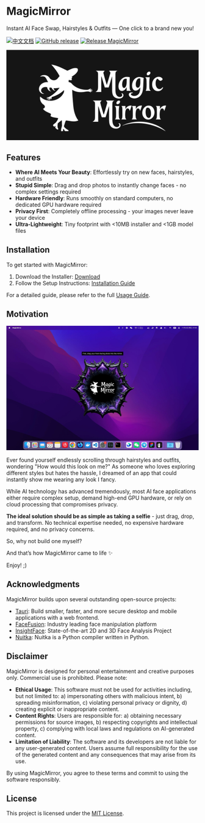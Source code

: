 # MagicMirror

Instant AI Face Swap, Hairstyles & Outfits — One click to a brand new you!

[![中文文档](https://img.shields.io/badge/-中文文档-blue)](./README.zh-CN.md) [![GitHub release](https://img.shields.io/github/v/release/idootop/MagicMirror.svg)](https://github.com/idootop/MagicMirror/releases) [![Release MagicMirror](https://github.com/idootop/MagicMirror/actions/workflows/build-app.yaml/badge.svg)](https://github.com/idootop/MagicMirror/actions/workflows/build-app.yaml)

![](src/assets/images/magic-mirror.svg)

## Features

- **Where AI Meets Your Beauty**: Effortlessly try on new faces, hairstyles, and outfits
- **Stupid Simple**: Drag and drop photos to instantly change faces - no complex settings required
- **Hardware Friendly**: Runs smoothly on standard computers, no dedicated GPU hardware required
- **Privacy First**: Completely offline processing - your images never leave your device
- **Ultra-Lightweight**: Tiny footprint with <10MB installer and <1GB model files

## Installation

To get started with MagicMirror:

1. Download the Installer: [Download](https://github.com/idootop/MagicMirror/releases/tag/app-v1.0.0)
2. Follow the Setup Instructions: [Installation Guide](#)

For a detailed guide, please refer to the full [Usage Guide](#).

## Motivation

![](demo.webp)

Ever found yourself endlessly scrolling through hairstyles and outfits, wondering "How would this look on me?" As someone who loves exploring different styles but hates the hassle, I dreamed of an app that could instantly show me wearing any look I fancy.

While AI technology has advanced tremendously, most AI face applications either require complex setup, demand high-end GPU hardware, or rely on cloud processing that compromises privacy.

**The ideal solution should be as simple as taking a selfie** - just drag, drop, and transform. No technical expertise needed, no expensive hardware required, and no privacy concerns.

So, why not build one myself?

And that’s how MagicMirror came to life ✨

Enjoy! ;)

## Acknowledgments

MagicMirror builds upon several outstanding open-source projects:

- [Tauri](https://github.com/tauri-apps/tauri): Build smaller, faster, and more secure desktop and mobile applications with a web frontend.
- [FaceFusion](https://github.com/facefusion/facefusion): Industry leading face manipulation platform
- [InsightFace](https://github.com/deepinsight/insightface): State-of-the-art 2D and 3D Face Analysis Project
- [Nuitka](https://github.com/Nuitka/Nuitka): Nuitka is a Python compiler written in Python.

## Disclaimer

MagicMirror is designed for personal entertainment and creative purposes only. Commercial use is prohibited. Please note:

- **Ethical Usage**: This software must not be used for activities including, but not limited to: a) impersonating others with malicious intent, b) spreading misinformation, c) violating personal privacy or dignity, d) creating explicit or inappropriate content.
- **Content Rights**: Users are responsible for: a) obtaining necessary permissions for source images, b) respecting copyrights and intellectual property, c) complying with local laws and regulations on AI-generated content.
- **Limitation of Liability**: The software and its developers are not liable for any user-generated content. Users assume full responsibility for the use of the generated content and any consequences that may arise from its use.

By using MagicMirror, you agree to these terms and commit to using the software responsibly.

## License

This project is licensed under the [MIT License](./LICENSE).
